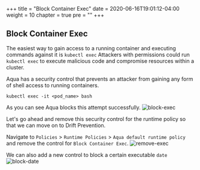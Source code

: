 +++
title = "Block Container Exec"
date = 2020-06-16T19:01:12-04:00
weight = 10
chapter = true
pre = "<b></b>"
+++

## Block Container Exec
The easiest way to gain access to a running container and executing commands against it is ```kubectl exec``` 
Attackers with permissions could run ```kubectl exec``` to execute malicious code and compromise resources within a cluster.

Aqua has a security control that prevents an attacker from gaining any form of shell access to running containers. 

```shell
kubectl exec -it <pod_name> bash
```

As you can see Aqua blocks this attempt successfully.
![block-exec](/images/runtime_security/block-exec.png)

Let's go ahead and remove this security control for the runtime policy so that we can move on to Drift Prevention.

Navigate to ```Policies``` > ```Runtime Policies``` > ```Aqua default runtime policy``` and remove the control for ```Block Container Exec```.
![remove-exec](/images/runtime_security/remove-exec.png)

We can also add a new control to block a certain executable ```date```
![block-date](/images/runtime_security/block-date.png)
